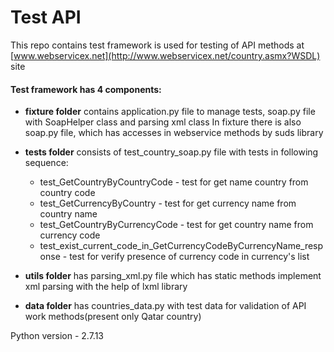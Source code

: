 # Test API

This repo contains test framework is used for testing of API methods at [www.webservicex.net](http://www.webservicex.net/country.asmx?WSDL) site

#### Test framework has 4 components:

* **fixture folder** contains application.py file to manage tests, soap.py file with SoapHelper class and parsing xml class
In fixture there is also soap.py file, which has accesses in webservice methods by suds library

* **tests folder** consists of test_country_soap.py file with tests in following sequence:
    * test_GetCountryByCountryCode - test for get name country from country code
	* test_GetCurrencyByCountry - test for get currency name from country name
	* test_GetCountryByCurrencyCode - test for get country name from currency code
	* test_exist_current_code_in_GetCurrencyCodeByCurrencyName_response - test for verify presence of currency code in currency's list

* **utils folder** has parsing_xml.py file which has static methods implement xml parsing with the help of lxml library

* **data folder** has countries_data.py with test data for validation of API work methods(present only Qatar country)

Python version - 2.7.13
